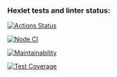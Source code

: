 ### Hexlet tests and linter status:
[![Actions Status](https://github.com/vaideska/frontend-project-lvl3/workflows/hexlet-check/badge.svg)](https://github.com/vaideska/frontend-project-lvl3/actions)

[![Node CI](https://github.com/vaideska/frontend-project-lvl3/workflows/Node%20CI/badge.svg?branch=master&kill_cache=1)](https://github.com/vaideska/frontend-project-lvl3/actions)

[![Maintainability](https://api.codeclimate.com/v1/badges/bc01150db71cc3a29270/maintainability)](https://codeclimate.com/github/vaideska/frontend-project-lvl3/maintainability)

[![Test Coverage](https://api.codeclimate.com/v1/badges/bc01150db71cc3a29270/test_coverage)](https://codeclimate.com/github/vaideska/frontend-project-lvl3/test_coverage)